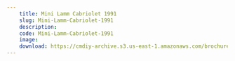 ```yaml
---
    title: Mini Lamm Cabriolet 1991
    slug: Mini-Lamm-Cabriolet-1991
    description:
    code: Mini-Lamm-Cabriolet-1991
    image:
    download: https://cmdiy-archive.s3.us-east-1.amazonaws.com/brochures/documents/Mini+Lamm+Cabriolet+1991.pdf
---
```

<!-- Content of the page -->

##
        